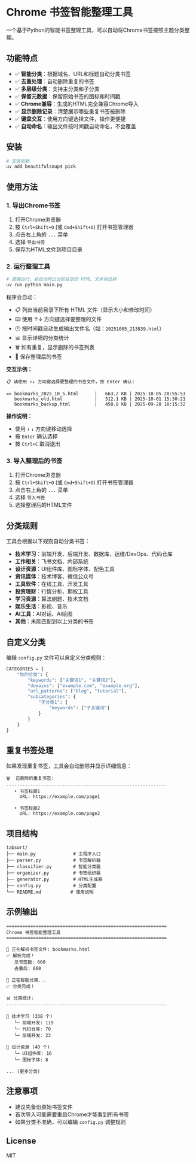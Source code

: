 # Chrome 书签智能整理工具

一个基于Python的智能书签整理工具，可以自动将Chrome书签按照主题分类整理。

## 功能特点

- ✅ **智能分类**：根据域名、URL和标题自动分类书签
- ✅ **去重处理**：自动删除重复的书签
- ✅ **多层级分类**：支持主分类和子分类
- ✅ **保留元数据**：保留原始书签的图标和时间戳
- ✅ **Chrome兼容**：生成的HTML完全兼容Chrome导入
- ✅ **显示删除记录**：清楚展示哪些重复书签被删除
- ✅ **键盘交互**：使用方向键选择文件，操作更便捷
- ✅ **自动命名**：输出文件按时间戳自动命名，不会覆盖

## 安装

```bash
# 安装依赖
uv add beautifulsoup4 pick
```

## 使用方法

### 1. 导出Chrome书签

1. 打开Chrome浏览器
2. 按 `Ctrl+Shift+O` (或 `Cmd+Shift+O`) 打开书签管理器
3. 点击右上角的 `...` 菜单
4. 选择 `导出书签`
5. 保存为HTML文件到项目目录

### 2. 运行整理工具

```bash
# 直接运行，会自动列出当前目录的 HTML 文件供选择
uv run python main.py
```

程序会自动：
- 📋 列出当前目录下所有 HTML 文件（显示大小和修改时间）
- ⌨️ 使用 ↑↓ 方向键选择要整理的文件
- 🕐 按时间戳自动生成输出文件名（如：`20251005_213839.html`）
- 📊 显示详细的分类统计
- 🗑️ 如有重复，显示删除的书签列表
- 💾 保存整理后的书签

**交互示例：**
```
📋 请使用 ↑↓ 方向键选择要整理的书签文件，按 Enter 确认:

=> bookmarks_2025_10_5.html      |   663.2 KB | 2025-10-05 20:55:53
   bookmarks_old.html            |   512.1 KB | 2025-10-01 15:30:21
   bookmarks_backup.html         |   450.8 KB | 2025-09-28 10:15:32
```

**操作说明：**
- 使用 `↑` `↓` 方向键移动选择
- 按 `Enter` 确认选择
- 按 `Ctrl+C` 取消退出

### 3. 导入整理后的书签

1. 打开Chrome浏览器
2. 按 `Ctrl+Shift+O` (或 `Cmd+Shift+O`) 打开书签管理器
3. 点击右上角的 `...` 菜单
4. 选择 `导入书签`
5. 选择整理后的HTML文件

## 分类规则

工具会根据以下规则自动分类书签：

- **技术学习**：前端开发、后端开发、数据库、运维/DevOps、代码仓库
- **工作相关**：飞书文档、内部系统
- **设计资源**：UI组件库、图标字体、配色工具
- **资讯媒体**：技术博客、微信公众号
- **工具软件**：在线工具、开发工具
- **投资理财**：行情分析、期权工具
- **学习资源**：算法刷题、技术文档
- **娱乐生活**：影视、音乐
- **AI工具**：AI对话、AI绘图
- **其他**：未能匹配到以上分类的书签

## 自定义分类

编辑 `config.py` 文件可以自定义分类规则：

```python
CATEGORIES = {
    "你的分类": {
        "keywords": ["关键词1", "关键词2"],
        "domains": ["example.com", "example.org"],
        "url_patterns": ["blog", "tutorial"],
        "subcategories": {
            "子分类1": {
                "keywords": ["子关键词"]
            }
        }
    }
}
```

## 重复书签处理

如果发现重复书签，工具会自动删除并显示详细信息：

```
🗑️  已删除的重复书签:
------------------------------------------------------------
   • 书签标题1
     URL: https://example.com/page1

   • 书签标题2
     URL: https://example.com/page2
```

## 项目结构

```
tabsort/
├── main.py              # 主程序入口
├── parser.py            # 书签解析器
├── classifier.py        # 智能分类器
├── organizer.py         # 书签组织器
├── generator.py         # HTML生成器
├── config.py            # 分类配置
└── README.md           # 使用说明
```

## 示例输出

```
============================================================
Chrome 书签智能整理工具
============================================================

📖 正在解析书签文件: bookmarks.html
✅ 解析完成！
   总书签数: 660
   去重后: 660

🤖 正在智能分类...
✅ 分类完成！

📊 分类统计:
------------------------------------------------------------

📁 技术学习 (338 个)
   └─ 前端开发: 119
   └─ 代码仓库: 70
   └─ 后端开发: 23

📁 设计资源 (40 个)
   └─ UI组件库: 16
   └─ 图标字体: 8

... (更多分类)
```

## 注意事项

- 建议先备份原始书签文件
- 首次导入可能需要重启Chrome才能看到所有书签
- 如果分类不准确，可以编辑 `config.py` 调整规则

## License

MIT
